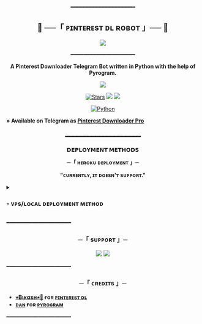 <p align="center"> <b>━━━━━━━━━━━━━━━━━━━━</b></p>

<h2 align="center">
    💫 ──「 ᴘɪɴᴛᴇʀᴇsᴛ ᴅʟ ʀᴏʙᴏᴛ 」── 💫
</h2>

<p align="center">
  <img src="https://te.legra.ph/file/12353e16e40f8490ee486.jpg">
</p>


<p align="center"> ━━━━━━━━━━━━━━━━━━━━ </p>

<p align="center"> <b>A Pinterest Downloader Telegram Bot written in Python with the help of Pyrogram.</b> </p>

<p align="center">
<a href="//github.com/mccnlight"><img src="https://img.shields.io/badge/Author-Bikash-red.svg?style=for-the-badge&logo=github?logoWidth=10"/><a/>
</p>
<p align="center">
<a href="https://github.com/Bikash1225/Pinterest-dl/stargazers"><img src="https://img.shields.io/github/stars/Bikash1225/Pinterest-dl?color=black&logo=github&logoColor=black&style=for-the-badge" alt="Stars" /></a>
<a href="https://github.com/Bikash1225/Pinterest-dl/network/members"> <img src="https://img.shields.io/github/forks/Bikash1225/Pinterest-dl?color=black&logo=github&logoColor=black&style=for-the-badge" /></a>
<a href="https://github.com/Bikash1225/Pinterest-dl/commits/Bikash1225"> <img src="https://img.shields.io/github/last-commit/Bikash1225/Pinterest-dl?color=black&logo=github&logoColor=black&style=for-the-badge" /></a></p>
<p align="center">
<a href="https://www.python.org/"> <img src="https://img.shields.io/badge/Written%20in-Python-skyblue?style=for-the-badge&logo=python" alt="Python" /> </a> </p>

<p><b>» Available on Telegram as <a href="https://t.me/ProPinterestBot">Pinterest Downloader Pro</a></b></p>


<h3 align="center"> ━━━━━━━━━━━━━━━━━━━━ </h3>

<p align="center">
<b>𝗗𝗘𝗣𝗟𝗢𝗬𝗠𝗘𝗡𝗧 𝗠𝗘𝗧𝗛𝗢𝗗𝗦</b>
</p>

<p align="center">
    <b>    ─「 ʜᴇʀᴏᴋᴜ ᴅᴇᴘʟᴏʏᴍᴇɴᴛ 」─ </b>
</p>
<p align="center">
    <b>   "ᴄᴜʀʀᴇɴᴛʟʏ, ɪᴛ ᴅᴏᴇsɴ'ᴛ sᴜᴘᴘᴏʀᴛ." </b>
</p>


<details>
<summary><h3>
- <b> ᴠᴘs/ʟᴏᴄᴀʟ ᴅᴇᴘʟᴏʏᴍᴇɴᴛ ᴍᴇᴛʜᴏᴅ </b>
</h3></summary>

- Personalise main.py and ToXic/text.py files
- Upgrade and Update by :
`sudo apt-get update && sudo apt-get upgrade -y`
- Clone the repository by :
`git clone https://github.com/Bikash1225/Pinterest-dl && cd Pinterest-dl`
- Install requirements by :
`pip3 install -U -r requirements.txt`

- Install tmux to keep running your bot when you close the terminal by :
`sudo apt install tmux`
- Finally run the bot by :
`python3 main.py`
- For getting out from tmux session<br>
Press `Ctrl+b` and then `d`
<br>
</details>

━━━━━━━━━━━━━━━━━━━━
<h3 align="center">
    ─「 sᴜᴩᴩᴏʀᴛ 」─
</h3>

<p align="center">
<a href="https://telegram.me/ChatHuB_x_D"><img src="https://img.shields.io/badge/-Support%20Group-blue.svg?style=for-the-badge&logo=Telegram"></a> 
<a href="https://telegram.me/ToXicAssociation"><img src="https://img.shields.io/badge/-Support%20Channel-blue.svg?style=for-the-badge&logo=Telegram"></a>
</p>

━━━━━━━━━━━━━━━━━━━━

<h3 align="center">
    ─「 ᴄʀᴇᴅɪᴛs 」─
</h3>

- <b>[٭Bιĸαѕн٭🤍](https://github.com/Bikash1225)  ғᴏʀ  [ᴘɪɴᴛᴇʀᴇsᴛ ᴅʟ](https://github.com/Bikash1225/Pinterest-dl) </b>
- <b>[ᴅᴀɴ](https://github.com/delivrance)  ғᴏʀ  [ᴘʏʀᴏɢʀᴀᴍ](https://github.com/pyrogram/pyrogram) </b>


━━━━━━━━━━━━━━━━━━━━

